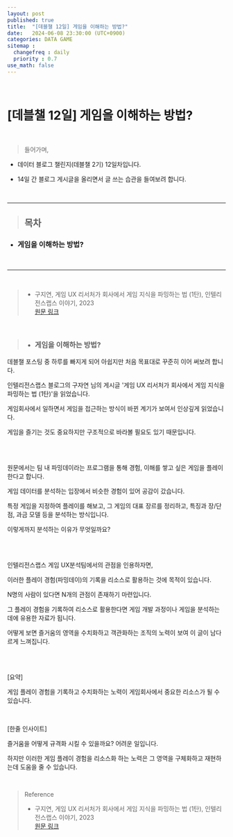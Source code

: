 ```yaml
---
layout: post
published: true
title:  "[데블챌 12일] 게임을 이해하는 방법?"
date:   2024-06-08 23:30:00 (UTC+0900)
categories: DATA GAME
sitemap :
  changefreq : daily
  priority : 0.7
use_math: false
---
```



<br />

# [데블챌 12일] 게임을 이해하는 방법?



<br />

> 들어가며,

- 데이터 블로그 챌린지(데블챌 2기) 12일차입니다.

- 14일 간 블로그 게시글을 올리면서 글 쓰는 습관을 들여보려 합니다.

<br />

----

> ## 목차

* ### 게임을 이해하는 방법?

<br />

----

<br />

> - 구지연, 게임 UX 리서처가 회사에서 게임 지식을 파밍하는 법 (1탄), 인텔리전스랩스 이야기, 2023 <br /> <A href = 'https://www.intelligencelabs.tech/409be180-18ab-494e-a830-d15fa2c3365c' > 원문 링크 </A>




<br />

> * ### 게임을 이해하는 방법?

데블챌 포스팅 중 하루를 빠지게 되어 아쉽지만 처음 목표대로 꾸준히 이어 써보려 합니다.

인텔리전스랩스 블로그의 구자연 님의 게시글 '게임 UX 리서처가 회사에서 게임 지식을 파밍하는 법 (1탄)'을 읽었습니다.

게임회사에서 일하면서 게임을 접근하는 방식이 바뀐 계기가 보여서 인상깊게 읽었습니다.

게임을 즐기는 것도 중요하지만 구조적으로 바라볼 필요도 있기 때문입니다.

<br />


<br />

원문에서는 팀 내 파밍데이라는 프로그램을 통해 경험, 이해를 쌓고 싶은 게임을 플레이한다고 합니다.

게임 데이터를 분석하는 입장에서 비슷한 경험이 있어 공감이 갔습니다.

특정 게임을 지정하여 플레이를 해보고, 그 게임의 대표 장르를 정리하고, 특징과 장/단점, 과금 모델 등을 분석하는 방식입니다.

이렇게까지 분석하는 이유가 무엇일까요?

<br />
<br />

인텔리전스랩스 게임 UX분석팀에서의 관점을 인용하자면,

이러한 플레이 경험(파밍데이)의 기록을 리소스로 활용하는 것에 목적이 있습니다.

N명의 사람이 있다면 N개의 관점이 존재하기 마련입니다.

그 플레이 경험을 기록하여 리소스로 활용한다면 게임 개발 과정이나 게임을 분석하는 데에 유용한 자료가 됩니다. 

어떻게 보면 즐거움의 영역을 수치화하고 객관화하는 조직의 노력이 보여 이 글이 남다르게 느껴집니다.

<br />

<br />

[요약] 

게임 플레이 경험을 기록하고 수치화하는 노력이 게임회사에서 중요한 리소스가 될 수 있습니다.

<br />

[한줄 인사이트]

즐거움을 어떻게 규격화 시킬 수 있을까요? 어려운 일입니다.

하지만 이러한 게임 플레이 경험을 리소스화 하는 노력은 그 영역을 구체화하고 재현하는데 도움을 줄 수 있습니다.

<br />


> Reference
> - 구지연, 게임 UX 리서처가 회사에서 게임 지식을 파밍하는 법 (1탄), 인텔리전스랩스 이야기, 2023 <br /> <A href = 'https://www.intelligencelabs.tech/409be180-18ab-494e-a830-d15fa2c3365c' > 원문 링크 </A>